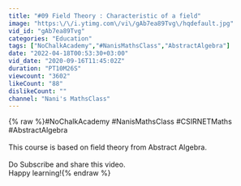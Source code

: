 ```yaml
---
title: "#09 Field Theory : Characteristic of a field"
image: "https:\/\/i.ytimg.com\/vi\/gAb7ea89Tvg\/hqdefault.jpg"
vid_id: "gAb7ea89Tvg"
categories: "Education"
tags: ["NoChalkAcademy","#NanisMathsClass","AbstractAlgebra"]
date: "2022-04-18T00:53:30+03:00"
vid_date: "2020-09-16T11:45:02Z"
duration: "PT10M26S"
viewcount: "3602"
likeCount: "88"
dislikeCount: ""
channel: "Nani's MathsClass"
---
```

{% raw %}#NoChalkAcademy  #NanisMathsClass #CSIRNETMaths #AbstractAlgebra<br /><br />This course is based on field theory from Abstract Algebra.<br /><br />Do Subscribe and share this video.<br />Happy learning!{% endraw %}
